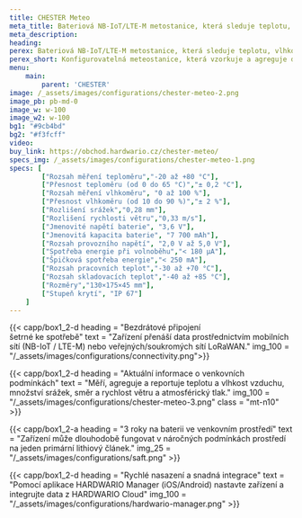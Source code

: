 ```yaml
---
title: CHESTER Meteo
meta_title: Bateriová NB-IoT/LTE-M metostanice, která sleduje teplotu, vlhkost, srážky, směr a rychlost větru a atmosférický tlak s možností konfigurace měření, vzorkování a reportování.
meta_description:
heading: 
perex: Bateriová NB-IoT/LTE-M metostanice, která sleduje teplotu, vlhkost, srážky, směr a rychlost větru a atmosférický tlak s možností konfigurace měření, vzorkování a reportování.
perex_short: Konfigurovatelná meteostanice, která vzorkuje a agreguje data o venkovním prostředí.
menu:
    main:
        parent: 'CHESTER'
image: /_assets/images/configurations/chester-meteo-2.png
image_pb: pb-md-0
image_w: w-100
image_w2: w-100
bg1: "#9cb4bd"
bg2: "#f3fcff"
video: 
buy_link: https://obchod.hardwario.cz/chester-meteo/
specs_img: /_assets/images/configurations/chester-meteo-1.png
specs: [
        ["Rozsah měření teploměru","-20 až +80 °C"],
        ["Přesnost teploměru (od 0 do 65 °C)","± 0,2 °C"],
        ["Rozsah měření vlhkoměru", "0 až 100 %"],
        ["Přesnost vlhkoměru (od 10 do 90 %)","± 2 %"],
        ["Rozlišení srážek","0,28 mm"],
        ["Rozlišení rychlosti větru","0,33 m/s"],
        ["Jmenovité napětí baterie", "3,6 V"],
        ["Jmenovitá kapacita baterie", "7 700 mAh"],
        ["Rozsah provozního napětí", "2,0 V až 5,0 V"],
        ["Spotřeba energie při volnoběhu","< 180 μA"],
        ["Špičková spotřeba energie","< 250 mA"],
        ["Rozsah pracovních teplot","-30 až +70 °C"],
        ["Rozsah skladovacích teplot","-40 až +85 °C"],
        ["Rozměry","130×175×45 mm"],
        ["Stupeň krytí", "IP 67"]
    ]
---
```


{{< capp/box1_2-d heading = "Bezdrátové připojení<br/> šetrné ke spotřebě" text = "Zařízení přenáší data prostřednictvím mobilních sítí (NB-IoT / LTE-M) nebo veřejných/soukromých sítí LoRaWAN." img_100 = "/_assets/images/configurations/connectivity.png">}}

{{< capp/box1_2-d heading = "Aktuální informace o&nbsp;venkovních podmínkách" text = "Měří, agreguje a reportuje teplotu a vlhkost vzduchu, množství srážek, směr a rychlost větru a atmosférický tlak." img_100 = "/_assets/images/configurations/chester-meteo-3.png" class = "mt-n10" >}}

{{< capp/box1_2-a heading = "3 roky na baterii ve venkovním prostředí" text = "Zařízení může dlouhodobě fungovat v náročných podmínkách prostředí na jeden primární lithiový článek." img_25 = "/_assets/images/configurations/saft.png" >}}

{{< capp/box1_2-d heading = "Rychlé nasazení a&nbsp;snadná&nbsp;integrace" text = "Pomocí aplikace HARDWARIO Manager (iOS/Android) nastavte zařízení a integrujte data z HARDWARIO Cloud" img_100 = "/_assets/images/configurations/hardwario-manager.png" >}}

